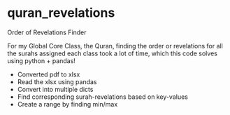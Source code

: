 # quran_revelations
Order of Revelations Finder

For my Global Core Class, the Quran, finding the order or revelations for all the surahs assigned each class took a lot of time, which this code solves using python + pandas!
- Converted pdf to xlsx
- Read the xlsx using pandas
- Convert into multiple dicts
- Find corresponding surah-revelations based on key-values
- Create a range by finding min/max
